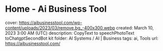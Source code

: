 # Home - Ai Business Tool

cover: https://aibusinesstool.com/wp-content/uploads/2023/03/remove.bg_-400x300.webp
created: March 10, 2023 3:00 AM (UTC)
description: CopyText to speechPhotoText toChatgptSecondBot kit
folder: AI Systems / AI | Business
tags: ai, Tools
url: https://aibusinesstool.com/